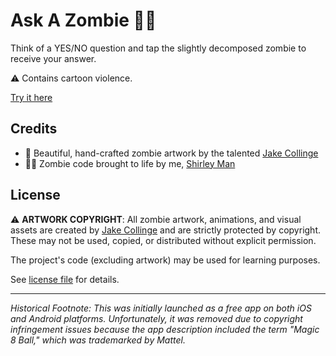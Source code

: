 # Ask A Zombie 🧟‍♂️

Think of a YES/NO question and tap the slightly decomposed zombie to receive your answer.

⚠️ Contains cartoon violence.

[Try it here](https://shirleyman.github.io/ask-a-zombie/)

## Credits
- 🎨 Beautiful, hand-crafted zombie artwork by the talented [Jake Collinge](https://jakecollinge.com/)
- 👩‍💻 Zombie code brought to life by me, [Shirley Man](https://shirleyman.com)

## License
⚠️ **ARTWORK COPYRIGHT**: All zombie artwork, animations, and visual assets are created by [Jake Collinge](https://jakecollinge.com/) and are strictly protected by copyright. These may not be used, copied, or distributed without explicit permission.

The project's code (excluding artwork) may be used for learning purposes.

See [license file](/LICENSE) for details.

---
*Historical Footnote: This was initially launched as a free app on both iOS and Android platforms. Unfortunately, it was removed due to copyright infringement issues because the app description included the term "Magic 8 Ball," which was trademarked by Mattel.*
